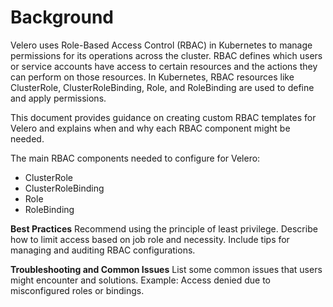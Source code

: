 # **Background**

Velero uses Role-Based Access Control (RBAC) in Kubernetes to manage permissions for its operations across the cluster. RBAC defines which users or service accounts have access to certain resources and the actions they can perform on those resources. In Kubernetes, RBAC resources like ClusterRole, ClusterRoleBinding, Role, and RoleBinding are used to define and apply permissions.

This document provides guidance on creating custom RBAC templates for Velero and explains when and why each RBAC component might be needed.

The main RBAC components needed to configure for Velero:

- ClusterRole
- ClusterRoleBinding
- Role
- RoleBinding

**Best Practices**
Recommend using the principle of least privilege.
Describe how to limit access based on job role and necessity.
Include tips for managing and auditing RBAC configurations.

**Troubleshooting and Common Issues**
List some common issues that users might encounter and solutions.
Example: Access denied due to misconfigured roles or bindings.
